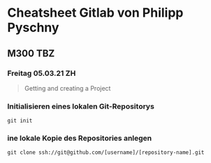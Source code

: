 # Cheatsheet Gitlab von Philipp Pyschny
## M300 TBZ
### Freitag 05.03.21 ZH
> Getting and creating a Project
### Initialisieren eines lokalen Git-Repositorys
`git init`
### ine lokale Kopie des Repositories anlegen
`git clone ssh://git@github.com/[username]/[repository-name].git`

